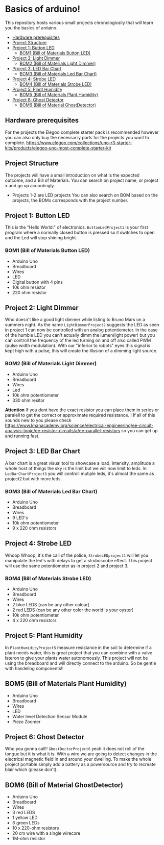 # Basics of arduino!
This repository hosts various small projects chronologically that will learn you the basics of arduino. 

- [Hardware prerequisites](#hardware-prerequisites)
- [Project Structure](#project-structure)
- [Project 1: Button LED](#project-1--button-led)
  * [BOM1 (Bill of Materials Button LED)](#bom1--bill-of-materials-button-led-)
- [Project 2: Light Dimmer](#project-2--light-dimmer)
  * [BOM2 (Bill of Materials Light Dimmer)](#bom2--bill-of-materials-light-dimmer-)
- [Project 3: LED Bar Chart](#project-3--led-bar-chart)
  * [BOM3 (Bill of Materials Led Bar Chart)](#bom3--bill-of-materials-led-bar-chart-)
- [Project 4: Strobe LED](#project-4--strobe-led)
  * [BOM4 (Bill of Materials Strobe LED)](#bom4--bill-of-materials-strobe-led-)
- [Project 5: Plant Humidity](#project-5--plant-humidity)
  * [BOM5 (Bill of Materials Plant Humidity)](#bom5--bill-of-materials-plant-humidity-)
- [Project 6: Ghost Detector](#project-6--ghost-detector)
  * [BOM6 (Bill of Material GhostDetector)](#bom6--bill-of-material-ghostdetector-)


[//]: # ( <small><i><a href='http://ecotrust-canada.github.io/markdown-toc/'>Table of contents generated with markdown-toc</a></i></small> )

## Hardware prerequisites 
For the projects the Elegoo complete starter pack is recommended however you can also only buy the necessarry parts for the projects you want to complete.
https://www.elegoo.com/collections/uno-r3-starter-kits/products/elegoo-uno-most-complete-starter-kit 

## Project Structure
The projects will have a small introduction on what is the expected outcome, and a Bill of Materials. 
You can search on project name, or project x and go up accordingly. 
* Projects 1-2 are LED projects
You can also search on BOM based on the projects, the BOMx corresponds with the project number. 



## Project 1: Button LED 
This is the "Hello World!" of electronics. 
`ButtonLedProject1` is your first program where a normally closed button is pressed so it switches to open and the Led will stop shining bright.

### BOM1 (Bill of Materials Button LED)
* Arduino Uno 
* Breadboard 
* Wires
* LED
* Digital button with 4 pins
* 10k ohm resistor 
* 220 ohm resistor 

## Project 2: Light Dimmer
Who doesn't like a good light dimmer while listing to Bruno Mars on a summers night. 
As the name `LightDimmerProject2` suggests the LED as seen in project 1 can now be controlled with an analog potentiometer. In the case of the humble LED you can't actually dimm the lumen(light power) but you can controll the frequency of the led turning on and off also called PWM (pulse width modulation). With our "inferior to robots" eyes this signal is kept high with a pulse, this will create the illusion of a dimming light source. 

### BOM2 (Bill of Materials Light Dimmer)
* Arduino Uno 
* Breadboard
* Wires
* Led
* 10k ohm potentiometer 
* 330 ohm resitor 

**Attention** If you dont have the exact resistor you can place them in series or paralell to get the correct or approximate required resistance. ! If all of this sounds new to you please check https://www.khanacademy.org/science/electrical-engineering/ee-circuit-analysis-topic/ee-resistor-circuits/a/ee-parallel-resistors so you can get up and running fast. 

## Project 3: LED Bar Chart 
A bar chart is a great visual tool to showcase a load, intensity, amplitude a whole host of things the sky is the limit but we will now limit to leds.
In `LedBarChartProject3` you will controll mutiple leds, it's almost the same as project2 but with more leds. 

### BOM3 (Bill of Materials Led Bar Chart)
* Arduino Uno
* Breadboard
* Wires
* 9 LED's
* 10k ohm potentiometer
* 9 x 220 ohm resistors 

## Project 4: Strobe LED
Whoop Whoop, it's the call of the police, `StrobeLEDproject4` will let you manipulate the led's with delays to get a stroboscobe effect.
This project will use the same potentiometer as in project 2 and project 3. 

### BOM4 (Bill of Materials Strobe LED)
* Arduino Uno
* Breadboard
* Wires
* 2 blue LEDS (can be any other colour)
* 2 red LEDS (can be any other color the world is your oyster)
* 10k ohm potentiometer 
* 4 x 220 ohm resistors 

## Project 5: Plant Humidity
In ```PlantHumidityProject5``` measure resistance in the soil to determine if a plant needs water, this is great project that you can combine with a valve lateron to give your plants water autonomously. 
This project will not be using the breadboard and will directly connect to the arduino. So be gentle with handeling components!!

## BOM5 (Bill of Materials Plant Humidity)
* Arduino Uno
* Breadboard
* Wires
* LED
* Water level Detection Sensor Module 
* Piezo Zoomer

## Project 6: Ghost Detector
Who you gonna call!! ```GhostDectorProject6``` yeah it does not roll of the tongue but it is what it is. 
With a wire we are going to detect changes in the electrical magnetic field in and around your dwelling. 
To make the whole project portable simply add a battery as a powersource and try to recreate blair which (please don't).

## BOM6 (Bill of Material GhostDetector) 
* Arduino Uno 
* Breadboard
* Wires
* 3 red LEDS
* 1 yellow LED
* 6 green LEDs
* 10 x 220-ohm resistors
* 20 cm wire with a single wirecore 
* 1M-ohm resistor 


